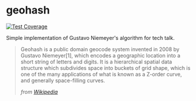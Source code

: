 # geohash
[![Test Coverage](https://api.codeclimate.com/v1/badges/8e62654db4b7c44b0087/test_coverage)](https://codeclimate.com/github/phrozen/geohash/test_coverage)

Simple implementation of Gustavo Niemeyer's algorithm for tech talk.

> Geohash is a public domain geocode system invented in 2008 by Gustavo Niemeyer[1], which encodes a geographic location into a short string of letters and digits. It is a hierarchical spatial data structure which subdivides space into buckets of grid shape, which is one of the many applications of what is known as a Z-order curve, and generally space-filling curves.
>
> *from [Wikipedia](https://en.wikipedia.org/wiki/Geohash)*